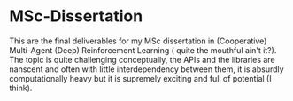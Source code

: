 # MSc-Dissertation
This are the final deliverables for my MSc dissertation in (Cooperative) Multi-Agent (Deep) Reinforcement Learning ( quite the mouthful ain't it?). The topic is quite challenging conceptually, the APIs and the libraries are nanscent and often with little interdependency between them, it is absurdly computationally heavy but it is supremely exciting and full of potential (I think).
